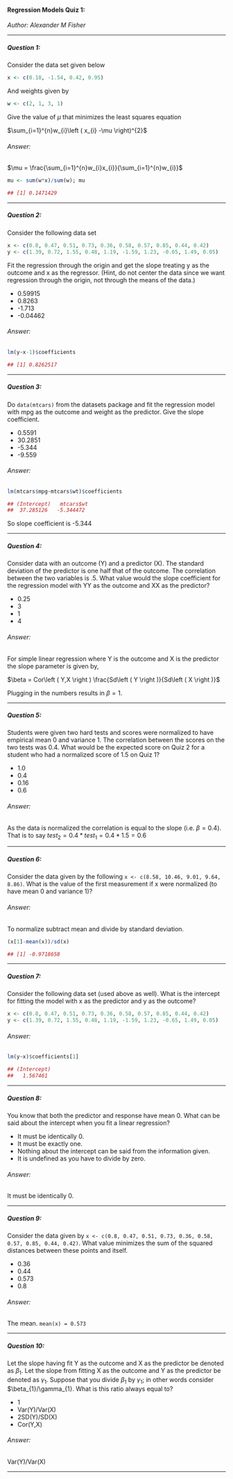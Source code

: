 ####  Regression Models Quiz 1:
*Author: Alexander M Fisher*

**********

##### Question 1:

Consider the data set given below

```r
x <- c(0.18, -1.54, 0.42, 0.95)
```

And weights given by

```r
w <- c(2, 1, 3, 1)
```

Give the value of $\mu$ that minimizes the least squares equation

$\sum_{i=1}^{n}w_{i}\left ( x_{i} -\mu \right)^{2}$  
  
  
###### Answer:  
  
$\mu = \frac{\sum_{i=1}^{n}w_{i}x_{i}}{\sum_{i=1}^{n}w_{i}}$  
  
```r
mu <- sum(w*x)/sum(w); mu
```
```r
## [1] 0.1471429
```

**********

##### Question 2:

Consider the following data set

```r
x <- c(0.8, 0.47, 0.51, 0.73, 0.36, 0.58, 0.57, 0.85, 0.44, 0.42)
y <- c(1.39, 0.72, 1.55, 0.48, 1.19, -1.59, 1.23, -0.65, 1.49, 0.05)
```

Fit the regression through the origin and get the slope treating y as the outcome and x as the 
regressor. (Hint, do not center the data since we want regression through the origin, not through the means of the data.)

- 0.59915
- 0.8263
- -1.713
- -0.04462

###### Answer:

```r
lm(y~x-1)$coefficients
```
```r
## [1] 0.8262517
```

**********

##### Question 3:

Do `data(mtcars)` from the datasets package and fit the regression 
model with mpg as the outcome and weight as the predictor. Give the slope coefficient.

- 0.5591
- 30.2851
- -5.344
- -9.559

###### Answer:

```r
lm(mtcars$mpg~mtcars$wt)$coefficients
```
```r
## (Intercept)   mtcars$wt 
##  37.285126   -5.344472 
```

So slope coefficient is -5.344

**********

##### Question 4:

Consider data with an outcome (Y) and a predictor (X). The standard deviation of the predictor 
is one half that of the outcome. The correlation between the two variables is .5. 
What value would the slope coefficient for the regression model with YY as the outcome and XX as the predictor?



- 0.25
- 3
- 1
- 4

###### Answer:

For simple linear regression where Y is the outcome and X is the predictor the slope parameter is given by,

$\beta = Cor\left ( Y,X \right ) \frac{Sd\left ( Y \right )}{Sd\left ( X \right )}$

Plugging in the numbers results in $\beta = 1$.

**********

##### Question 5:

Students were given two hard tests and scores were normalized to have empirical mean 0 and variance 1. The correlation between the scores on the two tests was 0.4. What would be the expected score on Quiz 2 for a student who had a normalized score of 1.5 on Quiz 1?

- 1.0
- 0.4
- 0.16
- 0.6

###### Answer:

As the data is normalized the correlation is equal to the slope (i.e. $\beta = 0.4$). That is to say $test_{2} = 0.4*test_{1} = 0.4*1.5 = 0.6$

**********

##### Question 6:

Consider the data given by the following `x <- c(8.58, 10.46, 9.01, 9.64, 8.86)`. What is the value of the 
first measurement if x were normalized (to have mean 0 and variance 1)?

###### Answer:

To normalize subtract mean and divide by standard deviation.

```r
(x[1]-mean(x))/sd(x)
```
```r
## [1] -0.9718658
```

**********

##### Question 7:

Consider the following data set (used above as well). What is the intercept for fitting the model with x as the predictor and y as the outcome?

```r
x <- c(0.8, 0.47, 0.51, 0.73, 0.36, 0.58, 0.57, 0.85, 0.44, 0.42)
y <- c(1.39, 0.72, 1.55, 0.48, 1.19, -1.59, 1.23, -0.65, 1.49, 0.05)
```

###### Answer:

```r
lm(y~x)$coefficients[1]
```
```r
## (Intercept) 
##   1.567461 
```

**********

##### Question 8:

You know that both the predictor and response have mean 0. What can be said about the intercept when you fit a linear regression?

- It must be identically 0.
- It must be exactly one.
- Nothing about the intercept can be said from the information given.
- It is undefined as you have to divide by zero.

###### Answer:

It must be identically 0.

**********

##### Question 9:

Consider the data given by `x <- c(0.8, 0.47, 0.51, 0.73, 0.36, 0.58, 0.57, 0.85, 0.44, 0.42)`. What value 
minimizes the sum of the squared distances between these points and itself.

- 0.36
- 0.44
- 0.573
- 0.8

###### Answer:

The mean. `mean(x) = 0.573`

**********

##### Question 10:

Let the slope having fit Y as the outcome and X as the predictor be denoted as $\beta_{1}$. 
Let the slope from fitting X as the outcome and Y as the predictor be denoted as $\gamma_{1}$.
Suppose that you divide $\beta_{1}$ by $\gamma_{1}$; in other words consider $\beta_{1}/\gamma_{1}. What is this ratio always equal to?

- 1
- Var(Y)/Var(X)
- 2SD(Y)/SD(X)
- Cor(Y,X)

###### Answer:

Var(Y)/Var(X)

**********

